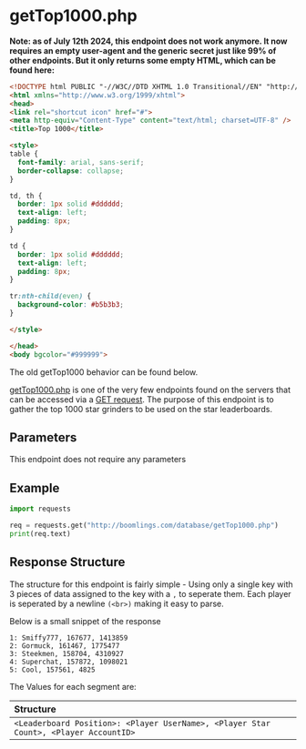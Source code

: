 # getTop1000.php

**Note: as of July 12th 2024, this endpoint does not work anymore. It now requires an empty user-agent and the generic secret just like 99% of other endpoints. But it only returns some empty HTML, which can be found here:**

```html
<!DOCTYPE html PUBLIC "-//W3C//DTD XHTML 1.0 Transitional//EN" "http://www.w3.org/TR/xhtml1/DTD/xhtml1-transitional.dtd">
<html xmlns="http://www.w3.org/1999/xhtml">
<head>
<link rel="shortcut icon" href="#">
<meta http-equiv="Content-Type" content="text/html; charset=UTF-8" />
<title>Top 1000</title>

<style>
table {
  font-family: arial, sans-serif;
  border-collapse: collapse;
}

td, th {
  border: 1px solid #dddddd;
  text-align: left;
  padding: 8px;
}

td {
  border: 1px solid #dddddd;
  text-align: left;
  padding: 8px;
}

tr:nth-child(even) {
  background-color: #b5b3b3;
}

</style>

</head>
<body bgcolor="#999999">
```

The old getTop1000 behavior can be found below.


[getTop1000.php](http://boomlings.com/database/getTop1000.php) is one of the very few endpoints found on the servers that can be accessed via a [GET request](https://www.w3schools.com/tags/ref_httpmethods.asp). The purpose of this endpoint is to gather the top 1000 star grinders to be used on the star leaderboards.

## Parameters

This endpoint does not require any parameters

## Example

```py
import requests

req = requests.get("http://boomlings.com/database/getTop1000.php")
print(req.text)

```

## Response Structure

The structure for this endpoint is fairly simple - Using only a single key with 3 pieces of data assigned to the key with a `,` to seperate them. Each player is seperated by a newline `(<br>)` making it easy to parse.

Below is a small snippet of the response

    1: Smiffy777, 167677, 1413859
    2: Gormuck, 161467, 1775477
    3: Steekmen, 158704, 4310927
    4: Superchat, 157872, 1098021
    5: Cool, 157561, 4825

The Values for each segment are:

| Structure |
|:----------|
|`<Leaderboard Position>: <Player UserName>, <Player Star Count>, <Player AccountID>`|
